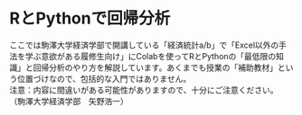 # RとPythonで回帰分析
ここでは駒澤大学経済学部で開講している「経済統計a/b」で「Excel以外の手法を学ぶ意欲がある履修生向け」にColabを使ってRとPythonの「最低限の知識」と回帰分析のやり方を解説しています。あくまでも授業の「補助教材」という位置づけなので、包括的な入門ではありません。
<br>
注意：内容に間違いがある可能性がありますので、十分にご注意ください。
<br>（駒澤大学経済学部　矢野浩一）
